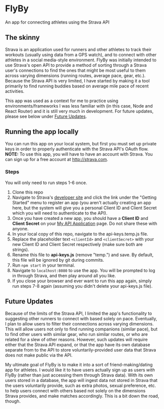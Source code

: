 # FlyBy
An app for connecting athletes using the Strava API

## The skinny
Strava is an application used for runners and other athletes to track their workouts (usually using data from a GPS watch), and to connect with other athletes in a social media-style environment.
FlyBy was initially intended to use Strava's open API to provide a method of sorting through a Strava user's connections to find the ones that might be most useful to them across varying dimensions (running routes, average pace, gear, etc.). Because the Strava API is very limited, I have started by making it a tool primarily to find running buddies based on average mile pace of recent activities.

This app was used as a context for me to practice using environments/frameworks I was less familiar with (in this case, Node and React Router) and it is still very much in development. For future updates, please see below under [Future Updates](#user-content-future-updates).

## Running the app locally
You can run this app on your local system, but first you must set up private keys in order to properly authenticate with the Strava API's OAuth flow. __NOTE:__ To use this app, you will have to have an account with Strava. You can sign up for a free account at http://strava.com.

### Steps
You will only need to run steps 1-6 once.

1. Clone this repo
2. Navigate to Strava's [developer site](http://labs.strava.com/developers/) and click the link under the "Getting Started" menu to register an app (you aren't actually creating an app here, but the system will give you a personal Client ID and Client Secret which you will need to authenticate to the API).
3. Once you have created a new app, you should have a __Client ID__ and __Client Secret__ on your [My API Application](https://www.strava.com/settings/api) page. Do not share these with anyone.
4. In your local copy of this repo, navigate to the api-keys.temp.js file.
5. Replace the placeholder text `<clientId>` and `<clientSecret>` with your new Client ID and Client Secret respectively (make sure both are strings).
6. Rename this file to __api-keys.js__ (remove "temp.") and save. By default, this file will be ignored by git during commits.
7. Run `npm start` in your terminal.
8. Navigate to `localhost:8080` to use the app. You will be prompted to log in through Strava, and then play around all you like.
9. If you close your browser and ever want to run this app again, simply run steps 7-8 again (assuming you didn't delete your api-keys.js file).

## Future Updates
Because of the limits of the Strava API, I limited the app's functionality to suggesting other runners to connect with based solely on pace. Eventually, I plan to allow users to filter their connections across varying dimensions. This will allow users not only to find running companions (similar pace), but to find other users with similar gear, who run similar routes, or who are related for a slew of other reasons. However, such updates will require either that the Strava API expand, or that the app have its own database separate from to the API to store voluntarily-provided user data that Strava does not make public via the API.

My ultimate goal of FlyBy is to make it into a sort of friend-making/dating app for athletes. I would like it to have users actually sign up as users *with* FlyBy (rather than just accessing them through Strava data). With its own users stored in a database, the app will ingest data not stored in Strava that the users voluntarily provide, such as extra photos, sexual preference, etc. to help users connect with others based not solely on the dimensions Strava provides, and make matches accordingly. This is a bit down the road, though.
